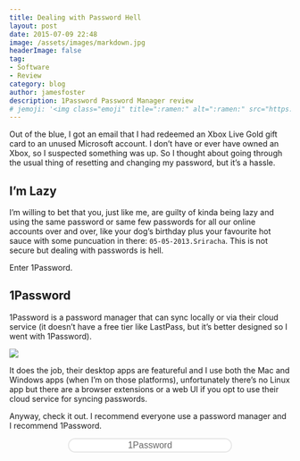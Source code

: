 ```yaml
---
title: Dealing with Password Hell
layout: post
date: 2015-07-09 22:48
image: /assets/images/markdown.jpg
headerImage: false
tag:
- Software
- Review
category: blog
author: jamesfoster
description: 1Password Password Manager review
# jemoji: '<img class="emoji" title=":ramen:" alt=":ramen:" src="https://assets.github.com/images/icons/emoji/unicode/1f35c.png" height="20" width="20" align="absmiddle">'
---
```


Out of the blue, I got an email that I had redeemed an Xbox Live Gold gift card to an unused Microsoft account. I don’t have or ever have owned an Xbox, so I suspected something was up. So I thought about going through the usual thing of resetting and changing my password, but it’s a hassle.

## I’m Lazy

I’m willing to bet that you, just like me, are guilty of kinda being lazy and using the same password or same few passwords for all our online accounts over and over, like your dog’s birthday plus your favourite hot sauce with some puncuation in there: `05-05-2013.Sriracha`. This is not secure but dealing with passwords is hell.

Enter 1Password.

## 1Password

1Password is a password manager that can sync locally or via their cloud service (it doesn’t have a free tier like LastPass, but it’s better designed so I went with 1Password).

![](https://samuelhewitt.com/blog/img/2015/1password.png)

It does the job, their desktop apps are featureful and I use both the Mac and Windows apps (when I’m on those platforms), unfortunately there’s no Linux app but there are a browser extensions or a web UI if you opt to use their cloud service for syncing passwords.

Anyway, check it out. I recommend everyone use a password manager and I recommend 1Password.

<strong><button style="background-color: #fff;color: #666;padding: 2px 105px;text-align: center;font-size: 16px;cursor: pointer;align: center;border-radius: 25px; border: 2px solid #e7e7e7; margin: auto; display: block;">1Password</button></strong>
